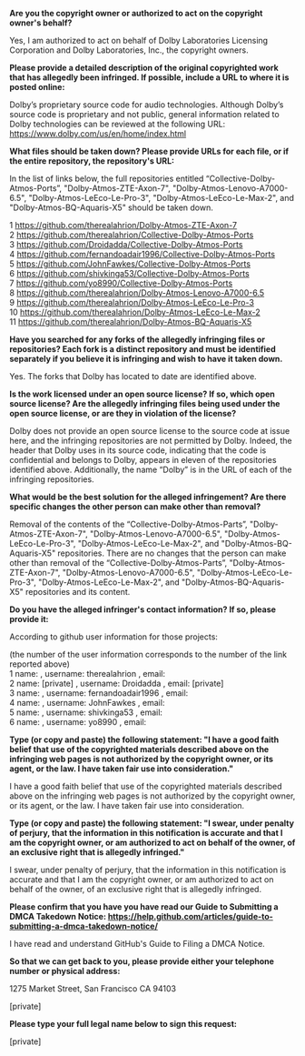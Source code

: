 **Are you the copyright owner or authorized to act on the copyright owner's behalf?**

Yes, I am authorized to act on behalf of Dolby Laboratories Licensing Corporation and Dolby Laboratories, Inc., the copyright owners.

**Please provide a detailed description of the original copyrighted work that has allegedly been infringed. If possible, include a URL to where it is posted online:**

Dolby’s proprietary source code for audio technologies. Although Dolby’s source code is proprietary and not public, general information related to Dolby technologies can be reviewed at the following URL: https://www.dolby.com/us/en/home/index.html

**What files should be taken down? Please provide URLs for each file, or if the entire repository, the repository's URL:**

In the list of links below, the full repositories entitled “Collective-Dolby-Atmos-Ports”, "Dolby-Atmos-ZTE-Axon-7", "Dolby-Atmos-Lenovo-A7000-6.5", "Dolby-Atmos-LeEco-Le-Pro-3", "Dolby-Atmos-LeEco-Le-Max-2", and "Dolby-Atmos-BQ-Aquaris-X5" should be taken down.

1	https://github.com/therealahrion/Dolby-Atmos-ZTE-Axon-7  
2	https://github.com/therealahrion/Collective-Dolby-Atmos-Ports  
3	https://github.com/Droidadda/Collective-Dolby-Atmos-Ports  
4	https://github.com/fernandoadair1996/Collective-Dolby-Atmos-Ports  
5	https://github.com/JohnFawkes/Collective-Dolby-Atmos-Ports  
6	https://github.com/shivkinga53/Collective-Dolby-Atmos-Ports  
7	https://github.com/yo8990/Collective-Dolby-Atmos-Ports  
8	https://github.com/therealahrion/Dolby-Atmos-Lenovo-A7000-6.5  
9	https://github.com/therealahrion/Dolby-Atmos-LeEco-Le-Pro-3  
10	https://github.com/therealahrion/Dolby-Atmos-LeEco-Le-Max-2  
11	https://github.com/therealahrion/Dolby-Atmos-BQ-Aquaris-X5  

**Have you searched for any forks of the allegedly infringing files or repositories? Each fork is a distinct repository and must be identified separately if you believe it is infringing and wish to have it taken down.**

Yes. The forks that Dolby has located to date are identified above.

**Is the work licensed under an open source license? If so, which open source license? Are the allegedly infringing files being used under the open source license, or are they in violation of the license?**

Dolby does not provide an open source license to the source code at issue here, and the infringing repositories are not permitted by Dolby. Indeed, the header that Dolby uses in its source code, indicating that the code is confidential and belongs to Dolby, appears in eleven of the repositories identified above. Additionally, the name “Dolby” is in the URL of each of the infringing repositories.

**What would be the best solution for the alleged infringement? Are there specific changes the other person can make other than removal?**

Removal of the contents of the “Collective-Dolby-Atmos-Parts”, "Dolby-Atmos-ZTE-Axon-7", "Dolby-Atmos-Lenovo-A7000-6.5", "Dolby-Atmos-LeEco-Le-Pro-3", "Dolby-Atmos-LeEco-Le-Max-2", and "Dolby-Atmos-BQ-Aquaris-X5" repositories. There are no changes that the person can make other than removal of the “Collective-Dolby-Atmos-Parts”, "Dolby-Atmos-ZTE-Axon-7", "Dolby-Atmos-Lenovo-A7000-6.5", "Dolby-Atmos-LeEco-Le-Pro-3", "Dolby-Atmos-LeEco-Le-Max-2", and "Dolby-Atmos-BQ-Aquaris-X5" repositories and its content.

**Do you have the alleged infringer's contact information? If so, please provide it:**

According to github user information for those projects:

(the number of the user information corresponds to the number of the link reported above)  
1 name: , username:	therealahrion	, email:  
2 name: [private] , username:	Droidadda	, email: [private]  
3 name: , username: fernandoadair1996 , email:  
4 name: , username:	JohnFawkes	, email:  
5 name: , username:	shivkinga53	, email:  
6 name: , username:	yo8990 , email:  

**Type (or copy and paste) the following statement: "I have a good faith belief that use of the copyrighted materials described above on the infringing web pages is not authorized by the copyright owner, or its agent, or the law. I have taken fair use into consideration."**

I have a good faith belief that use of the copyrighted materials described above on the infringing web pages is not authorized by the copyright owner, or its agent, or the law. I have taken fair use into consideration.

**Type (or copy and paste) the following statement: "I swear, under penalty of perjury, that the information in this notification is accurate and that I am the copyright owner, or am authorized to act on behalf of the owner, of an exclusive right that is allegedly infringed."**

I swear, under penalty of perjury, that the information in this notification is accurate and that I am the copyright owner, or am authorized to act on behalf of the owner, of an exclusive right that is allegedly infringed.

**Please confirm that you have you have read our Guide to Submitting a DMCA Takedown Notice: https://help.github.com/articles/guide-to-submitting-a-dmca-takedown-notice/**

I have read and understand GitHub's Guide to Filing a DMCA Notice.

**So that we can get back to you, please provide either your telephone number or physical address:**

1275 Market Street, San Francisco CA 94103

[private]

**Please type your full legal name below to sign this request:**

[private]
